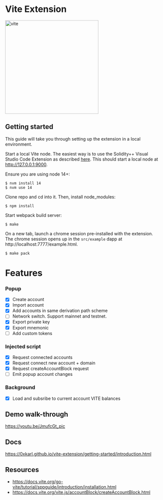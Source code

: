 # Vite Extension

<div>
    <img src="https://vite-extension.surge.sh/screenshot.png" alt="vite" width=300 />
</div>

## Getting started

This guide will take you through setting up the extension in a local environment.

Start a local Vite node. The easiest way is to use the Solidity++ Visual Studio Code Extension as described [here](https://docs.vite.org/go-vite/tutorial/sppguide/introduction/installation.html#installing-the-visual-studio-code-extension). This should start a local node at http://127.0.0.1:9000.

Ensure you are using node 14+:

    $ nvm install 14
    $ nvm use 14

Clone repo and cd into it. Then, install node_modules:

    $ npm install

Start webpack build server:

    $ make

On a new tab, launch a chrome session pre-installed with the extension. The chrome session opens up in the `src/example` dapp at http://localhost:7777/example.html.

    $ make pack

# Features

### Popup

- [x] Create account
- [x] Import account
- [x] Add accounts in same derivation path scheme
- [ ] Network switch. Support mainnet and testnet.
- [x] Export private key
- [x] Export mnemonic
- [ ] Add custom tokens

### Injected script

- [x] Request connected accounts
- [x] Request connect new account + domain
- [x] Request createAccountBlock request
- [ ] Emit popup account changes

### Background

- [x] Load and subsribe to current account VITE balances

## Demo walk-through

https://youtu.be/JmufcGt_pic

## Docs

https://0xkarl.github.io/vite-extension/getting-started/introduction.html

## Resources

- https://docs.vite.org/go-vite/tutorial/sppguide/introduction/installation.html
- https://docs.vite.org/vite.js/accountBlock/createAccountBlock.html
